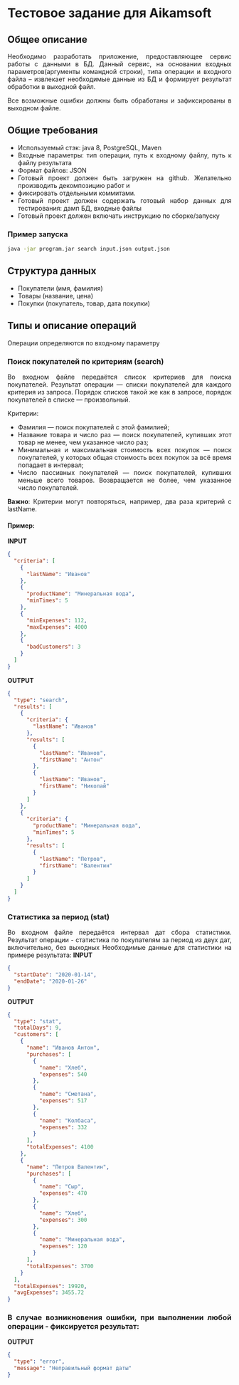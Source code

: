 # Тестовое задание для Aikamsoft

<div align="justify">

## Общее описание

<p>Необходимо разработать приложение, предоставляющее сервис работы с данными в БД. Данный сервис, на
основании входных параметров(аргументы командной строки), типа операции и входного файла – извлекает необходимые данные
из БД и формирует результат обработки в выходной файл. 
<p> Все возможные ошибки должны быть обработаны и зафиксированы в
выходном файле.

## Общие требования

- Используемый стэк: java 8, PostgreSQL, Maven
- Входные параметры: тип операции, путь к входному файлу, путь к файлу результата
- Формат файлов: JSON
- Готовый проект должен быть загружен на github. Желательно производить декомпозицию работ и
- фиксировать отдельными коммитами.
- Готовый проект должен содержать готовый набор данных для тестирования: дамп БД, входные файлы
- Готовый проект должен включать инструкцию по сборке/запуску

### Пример запуска

```bash
java -jar program.jar search input.json output.json
```

## Структура данных

- Покупатели (имя, фамилия)
- Товары (название, цена)
- Покупки (покупатель, товар, дата покупки)

## Типы и описание операций

Операции определяются по входному параметру

### Поиск покупателей по критериям (search)

Во входном файле передаётся список критериев для поиска покупателей. Результат операции — списки покупателей для каждого
критерия из запроса. Порядок списков такой же как в запросе, порядок покупателей в списке — произвольный.

Критерии:

- Фамилия — поиск покупателей с этой фамилией;
- Название товара и число раз — поиск покупателей, купивших этот товар не менее, чем указанное число раз;
- Минимальная и максимальная стоимость всех покупок — поиск покупателей, у которых общая стоимость всех покупок за всё
  время попадает в интервал;
- Число пассивных покупателей — поиск покупателей, купивших меньше всего товаров. Возвращается не более, чем указанное
  число покупателей.

**Важно**: Критерии могут повторяться, например, два раза критерий с lastName.

#### Пример:

**INPUT**

```json
{
  "criteria": [
    {
      "lastName": "Иванов"
    },
    {
      "productName": "Минеральная вода",
      "minTimes": 5
    },
    {
      "minExpenses": 112,
      "maxExpenses": 4000
    },
    {
      "badCustomers": 3
    }
  ]
}
```

**OUTPUT**

```json
{
  "type": "search",
  "results": [
    {
      "criteria": {
        "lastName": "Иванов"
      },
      "results": [
        {
          "lastName": "Иванов",
          "firstName": "Антон"
        },
        {
          "lastName": "Иванов",
          "firstName": "Николай"
        }
      ]
    },
    {
      "criteria": {
        "productName": "Минеральная вода",
        "minTimes": 5
      },
      "results": [
        {
          "lastName": "Петров",
          "firstName": "Валентин"
        }
      ]
    }
  ]
}
```

### Статистика за период (stat)

Во входном файле передаётся интервал дат сбора статистики. Результат операции - статистика по покупателям за период из
двух дат, включительно, без выходных Необходимые данные для статистики на примере результата:
**INPUT**

```json
{
  "startDate": "2020-01-14",
  "endDate": "2020-01-26"
}
```

**OUTPUT**

```json
{
  "type": "stat",
  "totalDays": 9,
  "customers": [
    {
      "name": "Иванов Антон",
      "purchases": [
        {
          "name": "Хлеб",
          "expenses": 540
        },
        {
          "name": "Сметана",
          "expenses": 517
        },
        {
          "name": "Колбаса",
          "expenses": 332
        }
      ],
      "totalExpenses": 4100
    },
    {
      "name": "Петров Валентин",
      "purchases": [
        {
          "name": "Сыр",
          "expenses": 470
        },
        {
          "name": "Хлеб",
          "expenses": 300
        },
        {
          "name": "Минеральная вода",
          "expenses": 120
        }
      ],
      "totalExpenses": 3700
    }
  ],
  "totalExpenses": 19920,
  "avgExpenses": 3455.72
}
```

### В случае возникновения ошибки, при выполнении любой операции - фиксируется результат:

**OUTPUT**

```json
{
  "type": "error",
  "message": "Неправильный формат даты"
}
```

</div>